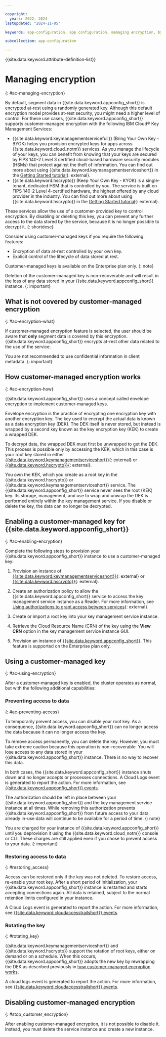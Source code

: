 ```yaml
---

copyright:
  years: 2022, 2024
lastupdated: "2024-11-05"

keywords: app-configuration, app configuration, managing encryption, byok, kyok, integrations

subcollection: app-configuration

---
```


{{site.data.keyword.attribute-definition-list}}

# Managing encryption
{: #ac-managing-encryption}

By default, segment data in {{site.data.keyword.appconfig_short}} is encrypted at-rest using a randomly generated key. Although this default encryption model provides at-rest security, you might need a higher level of control. For these use cases, {{site.data.keyword.appconfig_short}} supports customer-managed encryption with the following IBM Cloud® Key Management Services:

- {{site.data.keyword.keymanagementservicefull}} (Bring Your Own Key - BYOK) helps you provision encrypted keys for apps across {{site.data.keyword.cloud_notm}} services. As you manage the lifecycle of your keys, you can benefit from knowing that your keys are secured by FIPS 140-2 Level 3 certified cloud-based hardware security modules (HSMs) that protect against the theft of information. You can find out more about using {{site.data.keyword.keymanagementserviceshort}} in the [Getting Started tutorial](/docs/key-protect?topic=key-protect-getting-started-tutorial){: external}.
- {{site.data.keyword.hscrypto}} (Keep Your Own Key - KYOK) is a single-tenant, dedicated HSM that is controlled by you. The service is built on FIPS 140-2 Level 4-certified hardware, the highest offered by any cloud provider in the industry. You can find out more about using {{site.data.keyword.hscrypto}} in the [Getting Started tutorial](/docs/hs-crypto?topic=hs-crypto-get-started){: external}.

These services allow the use of a customer-provided key to control encryption. By disabling or deleting this key, you can prevent any further access to the data stored by the service, because it is no longer possible to decrypt it.
{: shortdesc}

Consider using customer-managed keys if you require the following features:

- Encryption of data at-rest controlled by your own key.
- Explicit control of the lifecycle of data stored at rest.

Customer-managed keys is available on the Enterprise plan only.
{: note}

Deletion of the customer-managed key is non-recoverable and will result in the loss of any data stored in your {{site.data.keyword.appconfig_short}} instance.
{: important}

## What is not covered by customer-managed encryption
{: #ac-encryption-what}

If customer-managed encryption feature is selected, the user should be aware that **only** segment data is covered by this encryption. {{site.data.keyword.appconfig_short}} encrypts at-rest other data related to the use of the service.

You are not recommended to use confidential information in client metadata.
{: important}

## How customer-managed encryption works
{: #ac-encryption-how}

{{site.data.keyword.appconfig_short}} uses a concept called envelope encryption to implement customer-managed keys.

Envelope encryption is the practice of encrypting one encryption key with another encryption key. The key used to encrypt the actual data is known as a data encryption key (DEK). The DEK itself is never stored, but instead is wrapped by a second key known as the key encryption key (KEK) to create a wrapped DEK.

To decrypt data, the wrapped DEK must first be unwrapped to get the DEK. This process is possible only by accessing the KEK, which in this case is your root key stored in either [{{site.data.keyword.keymanagementserviceshort}}](/docs/key-protect?topic=key-protect-about){: external} or [{{site.data.keyword.hscrypto}}](/docs/hs-crypto?topic=hs-crypto-overview){: external}.

You own the KEK, which you create as a root key in the {{site.data.keyword.hscrypto}} or {{site.data.keyword.keymanagementserviceshort}} service. The {{site.data.keyword.appconfig_short}} service never sees the root (KEK) key. Its storage, management, and use to wrap and unwrap the DEK is performed entirely within the key management service. If you disable or delete the key, the data can no longer be decrypted.

## Enabling a customer-managed key for {{site.data.keyword.appconfig_short}}
{: #ac-enabling-encryption}

Complete the following steps to provision your {{site.data.keyword.appconfig_short}} instance to use a customer-managed key:

1. Provision an instance of [{{site.data.keyword.keymanagementserviceshort}}](/docs/key-protect?topic=key-protect-provision){: external} or [{{site.data.keyword.hscrypto}}](/docs/hs-crypto?topic=hs-crypto-provision){: external}.

1. Create an authorization policy to allow the {{site.data.keyword.appconfig_short}} service to access the key management service instance as a Reader. For more information, see [Using authorizations to grant access between services](/docs/account?topic=account-serviceauth){: external}.

1. Create or import a root key into your key management service instance.

1. Retrieve the Cloud Resource Name (CRN) of the key using the **View CRN** option in the key management service instance GUI.

1. Provision an instance of [{{site.data.keyword.appconfig_short}}](/docs/app-configuration?topic=app-configuration-ac-create-an-instance). This feature is supported on the Enterprise plan only.

## Using a customer-managed key
{: #ac-using-encryption}

After a customer-managed key is enabled, the cluster operates as normal, but with the following additional capabilities:

### Preventing access to data
{: #ac-preventing-access}

To temporarily prevent access, you can disable your root key. As a consequence, {{site.data.keyword.appconfig_short}} can no longer access the data because it can no longer access the key.

To remove access permanently, you can delete the key. However, you must take extreme caution because this operation is non-recoverable. You will lose access to any data stored in your {{site.data.keyword.appconfig_short}} instance. There is no way to recover this data.

In both cases, the {{site.data.keyword.appconfig_short}} instance shuts down and no longer accepts or processes connections. A Cloud Logs event is generated to report the action. For more information, see [{{site.data.keyword.appconfig_short}} events](/docs/app-configuration?topic=app-configuration-ac-at_events).

The authorization should be left in place between your {{site.data.keyword.appconfig_short}} and the key management service instance at all times. While removing this authorization prevents {{site.data.keyword.appconfig_short}} from future access to your data, already in-use data will continue to be available for a period of time.
{: note}

You are charged for your instance of {{site.data.keyword.appconfig_short}} until you deprovision it using the {{site.data.keyword.cloud_notm}} console or CLI. These charges are still applied even if you chose to prevent access to your data.
{: important}

### Restoring access to data
{: #restoring_access}

Access can be restored only if the key was not deleted. To restore access, re-enable your root key. After a short period of initialization, your {{site.data.keyword.appconfig_short}} instance is restarted and starts accepting connections again. All data is retained, subject to the normal retention limits configured in your instance.

A Cloud Logs event is generated to report the action. For more information, see [{{site.data.keyword.cloudaccesstrailshort}} events](/docs/app-configuration?topic=app-configuration-ac-at_events).

### Rotating the key
{: #rotating_key}

{{site.data.keyword.keymanagementserviceshort}} and {{site.data.keyword.hscrypto}} support the rotation of root keys, either on demand or on a schedule. When this occurs, {{site.data.keyword.appconfig_short}} adopts the new key by rewrapping the DEK as described previously in [how customer-managed encryption works](#ac-encryption-how).

A cloud logs event is generated to report the action. For more information, see [{{site.data.keyword.cloudaccesstrailshort}} events](/docs/app-configuration?topic=app-configuration-ac-at_events).

## Disabling customer-managed encryption
{: #stop_customer_encryption}

After enabling customer-managed encryption, it is not possible to disable it. Instead, you must delete the service instance and create a new instance.
